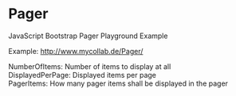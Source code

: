Pager
=====

JavaScript Bootstrap Pager Playground Example

Example: http://www.mycollab.de/Pager/

NumberOfItems: Number of items to display at all<br/>
DisplayedPerPage: Displayed items per page<br/> 
PagerItems: How many pager items shall be displayed in the pager<br/>


